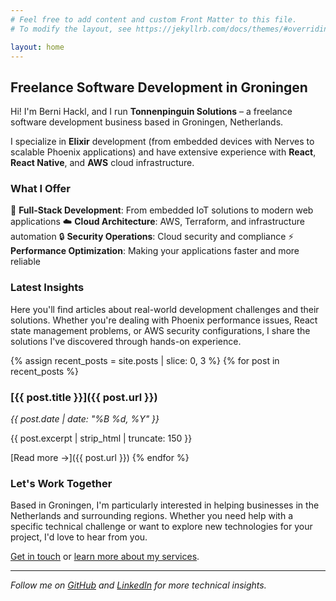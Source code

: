 ```yaml
---
# Feel free to add content and custom Front Matter to this file.
# To modify the layout, see https://jekyllrb.com/docs/themes/#overriding-theme-defaults

layout: home
---
```


## Freelance Software Development in Groningen

Hi! I'm Berni Hackl, and I run **Tonnenpinguin Solutions** – a freelance software development business based in Groningen, Netherlands.

I specialize in **Elixir** development (from embedded devices with Nerves to scalable Phoenix applications) and have extensive experience with **React**, **React Native**, and **AWS** cloud infrastructure.

### What I Offer

🚀 **Full-Stack Development**: From embedded IoT solutions to modern web applications
☁️ **Cloud Architecture**: AWS, Terraform, and infrastructure automation
🔒 **Security Operations**: Cloud security and compliance
⚡ **Performance Optimization**: Making your applications faster and more reliable

### Latest Insights

Here you'll find articles about real-world development challenges and their solutions. Whether you're dealing with Phoenix performance issues, React state management problems, or AWS security configurations, I share the solutions I've discovered through hands-on experience.

{% assign recent_posts = site.posts | slice: 0, 3 %}
{% for post in recent_posts %}

### [{{ post.title }}]({{ post.url }})

_{{ post.date | date: "%B %d, %Y" }}_

{{ post.excerpt | strip_html | truncate: 150 }}

[Read more →]({{ post.url }})
{% endfor %}

### Let's Work Together

Based in Groningen, I'm particularly interested in helping businesses in the Netherlands and surrounding regions. Whether you need help with a specific technical challenge or want to explore new technologies for your project, I'd love to hear from you.

[Get in touch](mailto:office@tonnenpinguin.solutions) or [learn more about my services](/about/).

---

_Follow me on [GitHub](https://github.com/tonnenpinguin/) and [LinkedIn](https://www.linkedin.com/in/bernhard-hackl-09a443b0/) for more technical insights._
